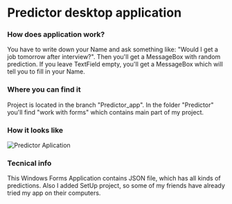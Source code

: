 # Predictor desktop application

### How does application work?
You have to write down your Name and ask something like: "Would I get a job tomorrow after interview?".
Then you'll get a MessageBox with random prediction.
If you leave TextField empty, you'll get a MessageBox which will tell you to fill in your Name.

### Where you can find it
Project is located in the branch "Predictor_app". 
In the folder "Predictor" you'll find "work with forms" which contains main part of my project.

### How it looks like
![Predictor Aplication](./Resources/Predictor-Video.gif)

### Tecnical info
This Windows Forms Application contains JSON file, which has all kinds of predictions.
Also I added SetUp project, so some of my friends have already tried my app on their computers.
